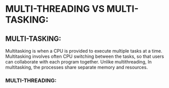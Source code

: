 # MULTI-THREADING VS MULTI-TASKING:
## MULTI-TASKING:
Multitasking is when a CPU is provided to execute multiple tasks at a time. Multitasking involves often CPU switching between the tasks, so that users can collaborate with each program together. Unlike multithreading, In multitasking, the processes share separate memory and resources.

### MULTI-THREADING:
